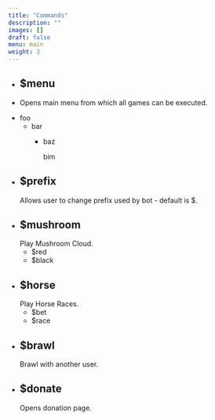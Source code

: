 ```yaml
---
title: "Commands"
description: ""
images: []
draft: false
menu: main
weight: 3
---
```


- ## $menu
 - Opens main menu from which all games can be executed.

<ul>
<li>foo
<ul>
<li>bar
<ul>
<li>
<p>baz</p>
<p>bim</p>
</li>
</ul>
</li>
</ul>
</li>
</ul>

- ## $prefix
    Allows user to change prefix used by bot - default is $.
- ## $mushroom
    Play Mushroom Cloud.
    - $red
    - $black
- ## $horse
    Play Horse Races.
    - $bet
    - $race
- ## $brawl
    Brawl with another user.
- ## $donate
    Opens donation page.
